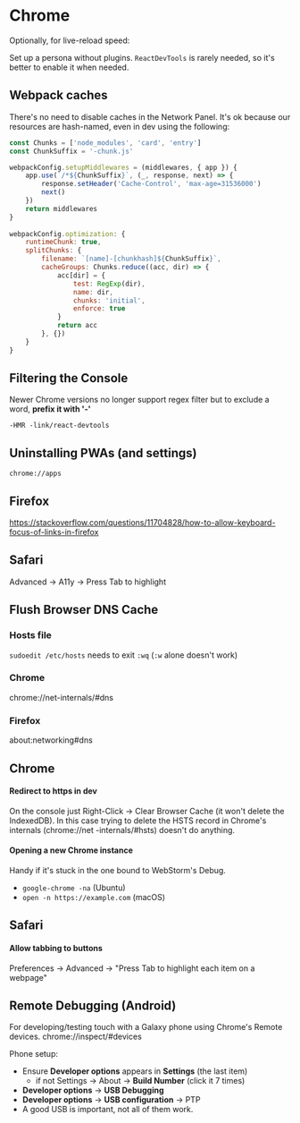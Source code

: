 # Chrome
Optionally, for live-reload speed:

Set up a persona without plugins. `ReactDevTools` is
rarely needed, so it's better to enable it when needed.
  
## Webpack caches
There's no need to disable caches in the Network Panel.
It's ok because our resources are hash-named, even in dev using the following:
```js
const Chunks = ['node_modules', 'card', 'entry']
const ChunkSuffix = '-chunk.js'

webpackConfig.setupMiddlewares = (middlewares, { app }) {
    app.use(`/*${ChunkSuffix}`, (_, response, next) => {
        response.setHeader('Cache-Control', 'max-age=31536000')
        next()
    })
    return middlewares
}
    
webpackConfig.optimization: {
    runtimeChunk: true,
    splitChunks: {
        filename: `[name]-[chunkhash]${ChunkSuffix}`,
        cacheGroups: Chunks.reduce((acc, dir) => {
            acc[dir] = {
                test: RegExp(dir),
                name: dir,
                chunks: 'initial',
                enforce: true
            }
            return acc
        }, {})
    }
}
```


## Filtering the Console
Newer Chrome versions no longer support regex filter but to exclude a word, **prefix it with '-'**

```text
-HMR -link/react-devtools
```

## Uninstalling PWAs (and settings)
```
chrome://apps
```


## Firefox
https://stackoverflow.com/questions/11704828/how-to-allow-keyboard-focus-of-links-in-firefox

## Safari
Advanced -> A11y -> Press Tab to highlight




## Flush Browser DNS Cache
### Hosts file
`sudoedit /etc/hosts` needs to exit `:wq` (`:w` alone doesn't work)

### Chrome
chrome://net-internals/#dns

### Firefox
about:networking#dns


## Chrome
#### Redirect to https in dev
On the console just Right-Click → Clear Browser Cache (it won't
delete the IndexedDB). In this case trying to delete the HSTS record in
Chrome's internals (chrome://net -internals/#hsts) doesn't do anything.


#### Opening a new Chrome instance
Handy if it's stuck in the one bound to WebStorm's Debug.
- `google-chrome -na` (Ubuntu)
- `open -n https://example.com` (macOS)



## Safari
#### Allow tabbing to buttons
Preferences → Advanced → "Press Tab to highlight each item on a webpage"


## Remote Debugging (Android)
For developing/testing touch with a Galaxy phone using Chrome's Remote devices.
chrome://inspect/#devices

Phone setup:
- Ensure **Developer options** appears in **Settings** (the last item)
    - if not Settings → About → **Build Number** (click it 7 times)
- **Developer options** → **USB Debugging**
- **Developer options** → **USB configuration** → PTP
- A good USB is important, not all of them work.

